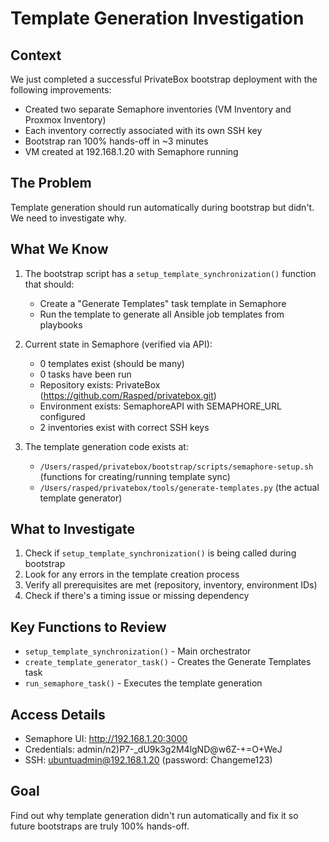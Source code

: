 # Template Generation Investigation

## Context
We just completed a successful PrivateBox bootstrap deployment with the following improvements:
- Created two separate Semaphore inventories (VM Inventory and Proxmox Inventory) 
- Each inventory correctly associated with its own SSH key
- Bootstrap ran 100% hands-off in ~3 minutes
- VM created at 192.168.1.20 with Semaphore running

## The Problem
Template generation should run automatically during bootstrap but didn't. We need to investigate why.

## What We Know
1. The bootstrap script has a `setup_template_synchronization()` function that should:
   - Create a "Generate Templates" task template in Semaphore
   - Run the template to generate all Ansible job templates from playbooks

2. Current state in Semaphore (verified via API):
   - 0 templates exist (should be many)
   - 0 tasks have been run
   - Repository exists: PrivateBox (https://github.com/Rasped/privatebox.git)
   - Environment exists: SemaphoreAPI with SEMAPHORE_URL configured
   - 2 inventories exist with correct SSH keys

3. The template generation code exists at:
   - `/Users/rasped/privatebox/bootstrap/scripts/semaphore-setup.sh` (functions for creating/running template sync)
   - `/Users/rasped/privatebox/tools/generate-templates.py` (the actual template generator)

## What to Investigate
1. Check if `setup_template_synchronization()` is being called during bootstrap
2. Look for any errors in the template creation process
3. Verify all prerequisites are met (repository, inventory, environment IDs)
4. Check if there's a timing issue or missing dependency

## Key Functions to Review
- `setup_template_synchronization()` - Main orchestrator
- `create_template_generator_task()` - Creates the Generate Templates task
- `run_semaphore_task()` - Executes the template generation

## Access Details
- Semaphore UI: http://192.168.1.20:3000
- Credentials: admin/n2)P7-_dU9k3g2M4lgND@w6Z-+=O+WeJ
- SSH: ubuntuadmin@192.168.1.20 (password: Changeme123)

## Goal
Find out why template generation didn't run automatically and fix it so future bootstraps are truly 100% hands-off.